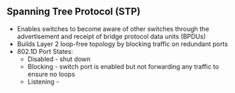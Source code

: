 ## Spanning Tree Protocol (STP)  
* Enables switches to become aware of other switches through the advertisement and receipt of bridge protocol data units (BPDUs)  
* Builds Layer 2 loop-free topology by blocking traffic on redundant ports  
* 802.1D Port States:  
  * Disabled - shut down  
  * Blocking - switch port is enabled but not forwarding any traffic to ensure no loops  
  * Listening - 
